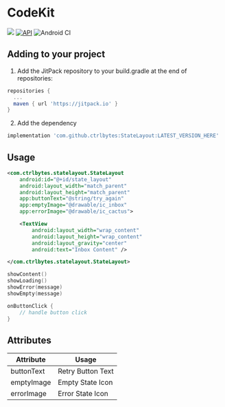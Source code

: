 # CodeKit

[![](https://jitpack.io/v/ctrlbytes/StateLayout.svg)](https://jitpack.io/#ctrlbytes/StateLayout)
[![API](https://img.shields.io/badge/API-19%2B-orange.svg?style=flat)](https://android-arsenal.com/api?level=19)
![Android CI](https://github.com/ctrlbytes/StateLayout/actions/workflows/android.yml/badge.svg)

## Adding to your project

1. Add the JitPack repository to your build.gradle at the end of repositories:

```groovy
repositories {
  ...
  maven { url 'https://jitpack.io' }
}
```

2. Add the dependency

```groovy
implementation 'com.github.ctrlbytes:StateLayout:LATEST_VERSION_HERE'
```

## Usage
```xml
<com.ctrlbytes.statelayout.StateLayout
    android:id="@+id/state_layout"
    android:layout_width="match_parent"
    android:layout_height="match_parent"
    app:buttonText="@string/try_again"
    app:emptyImage="@drawable/ic_inbox"
    app:errorImage="@drawable/ic_cactus">

    <TextView
        android:layout_width="wrap_content"
        android:layout_height="wrap_content"
        android:layout_gravity="center"
        android:text="Inbox Content" />

</com.ctrlbytes.statelayout.StateLayout>
```

```kotlin
showContent()
showLoading()
showError(message)
showEmpty(message)

onButtonClick {
    // handle button click
}
```

## Attributes

| Attribute  | Usage             |
|------------|-------------------|
| buttonText | Retry Button Text |
| emptyImage | Empty State Icon  |
| errorImage | Error State Icon  |